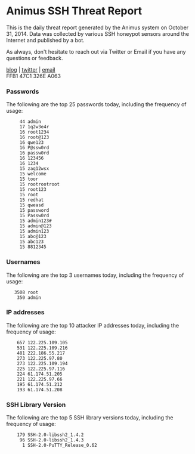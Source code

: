 # Animus SSH Threat Report

This is the daily threat report generated by the Animus system on October 31, 2014. Data was collected by various SSH honeypot sensors around the Internet and published by a bot.  

As always, don't hesitate to reach out via Twitter or Email if you have any questions or feedback.  

[blog](http://morris.guru) | [twitter](https://twitter.com/andrew___morris) | [email](mailto:andrew@morris.guru)  
FFB1 47C1 326E A063  
### Passwords
The following are the top 25 passwords today, including the frequency of usage:
```
     44 admin
     17 1q2w3e4r
     16 root1234
     16 root@123
     16 qwe123
     16 P@ssw0rd
     16 passw0rd
     16 123456
     16 1234
     15 zaq12wsx
     15 welcome
     15 toor
     15 rootrootroot
     15 root123
     15 root
     15 redhat
     15 qweasd
     15 password
     15 Passw0rd
     15 admin123#
     15 admin@123
     15 admin123
     15 abc@123
     15 abc123
     15 8812345
```

### Usernames
The following are the top 3 usernames today, including the frequency of usage:
```
   3508 root
    350 admin
```

### IP addresses
The following are the top 10 attacker IP addresses today, including the frequency of usage:
```
    657 122.225.109.105
    531 122.225.109.216
    481 222.186.55.217
    273 122.225.97.80
    273 122.225.109.194
    225 122.225.97.116
    224 61.174.51.205
    221 122.225.97.66
    195 61.174.51.212
    193 61.174.51.208
```

### SSH Library Version
The following are the top 5 SSH library versions today, including the frequency of usage:
```
    179 SSH-2.0-libssh2_1.4.2
     96 SSH-2.0-libssh2_1.4.3
      1 SSH-2.0-PuTTY_Release_0.62
```
